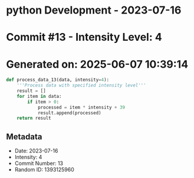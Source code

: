 ﻿# python Development - 2023-07-16
# Commit #13 - Intensity Level: 4
# Generated on: 2025-06-07 10:39:14
```python
def process_data_13(data, intensity=4):
    '''Process data with specified intensity level'''
    result = []
    for item in data:
        if item > 0:
            processed = item * intensity + 39
            result.append(processed)
    return result
```
## Metadata
- Date: 2023-07-16
- Intensity: 4
- Commit Number: 13
- Random ID: 1393125960
